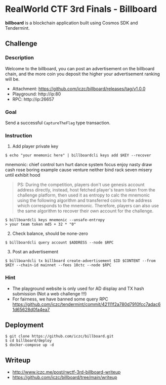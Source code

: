 # RealWorld CTF 3rd Finals - Billboard

**billboard** is a blockchain application built using Cosmos SDK and Tendermint.

## Challenge

### Description
Welcome to the billboard, you can post an advertisement on the billboard chain, and the more coin you deposit the higher your advertisement ranking will be.
* Attachment: https://github.com/iczc/billboard/releases/tag/v1.0.0
* Playground: http://ip:80
* RPC: http://ip:26657

### Goal
Send a successful `CaptureTheFlag` type transaction.

### Instruction
1. Add player private key

```
$ echo "your mnemonic here" | billboardcli keys add $KEY --recover
```
mnemonic: chief control turn hurt dance system focus enjoy nasty draw cash rose boring example cause venture neither bind rack seven misery until exhibit hood

>PS: During the competition, players don't use genesis account address directly, instead, host fetched player's team token from the challenge platform, then used it as entropy to calc the mnemonic using the following algorithm and transferred coins to the address which corresponds to the mnemonic. Therefore, players can also use the same algorithm to recover their own account for the challenge.

```
$ billboardcli keys mnemonic --unsafe-entropy
> your team token md5 + 32 * "0"
```

2. Check balance, should be none-zero

```
$ billboardcli query account $ADDRESS --node $RPC
```

3. Post an advertisement

```
$ billboardcli tx billboard create-advertisement $ID $CONTENT --from $KEY --chain-id mainnet --fees 10ctc --node $RPC
```

### Hint
* The playground website is only used for AD display and TX hash submission (Not a web challenge !!!)
* For fairness, we have banned some query RPC https://github.com/iczc/tendermint/commit/42111f2a780d7910fcc7adac61d65628d0fa4ea7

## Deployment
```
$ git clone https://github.com/iczc/billboard.git
$ cd billboard/deploy
$ docker-compose up -d
```

## Writeup
* http://www.iczc.me/post/rwctf-3rd-billboard-writeup
* https://github.com/iczc/billboard/tree/main/writeup

